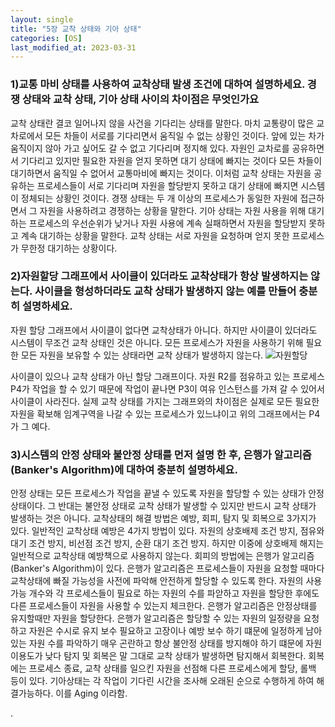 ```yaml
---
layout: single
title: "5장 교착 상태와 기아 상태"
categories: [OS]
last_modified_at: 2023-03-31
---
```


### 1)교통 마비 상태를 사용하여 교착상태 발생 조건에 대하여 설명하세요. 경쟁 상태와 교착 상태, 기아 상태 사이의 차이점은 무엇인가요
교착 상태란 결코 일어나지 않을 사건을 기다리는 상태를 말한다. 마치 교통량이 많은 교차로에서 모든 차들이 서로를 기다리면서 움직일 수 없는 상황인 것이다. 앞에 있는 차가 움직이지 않아 가고 싶어도 갈 수 없고 기다리며 정지해 있다. 자원인 교차로를 공유하면서 기다리고 있지만  필요한 자원을 얻지 못하면 대기 상태에 빠지는 것이다 모든 차들이 대기하면서 움직일 수 없어서 교통마비에 빠지는 것이다. 이처럼 교착 상태는 자원을 공유하는 프로세스들이 서로 기다리며 자원을 할당받지 못하고 대기 상태에 빠지면 시스템이 정체되는 상황인 것이다. 경쟁 상태는 두 개 이상의 프로세스가 동일한 자원에 접근하면서 그 자원을 사용하려고 경쟁하는 상황을 말한다. 기아 상태는 자원 사용을 위해 대기하는 프로세스의 우선순위가 낮거나 자원 사용에 계속 실패하면서 자원을 할당받지 못하고 계속 대기하는 상황을 말한다. 교착 상태는 서로 자원을 요청하며 얻지 못한 프로세스가 무한정 대기하는 상황이다. 


### 2)자원할당 그래프에서 사이클이 있더라도 교착상태가 항상 발생하지는 않는다. 사이클을 형성하더라도 교착 상태가 발생하지 않는 예를 만들어 충분히 설명하세요.

자원 할당 그래프에서 사이클이 없다면 교착상태가 아니다. 하지만 사이클이 있더라도 시스템이 무조건 교착 상태인 것은 아니다. 모든 프로세스가 자원을 사용하기 위해 필요한 모든 자원을 보유할 수 있는 상태라면 교착 상태가 발생하지 않는다.
![자원할당](https://user-images.githubusercontent.com/48408195/229401707-2cec8c50-0947-41aa-a4b7-b69a62554edc.PNG)

사이클이 있으나 교착 상태가 아닌 할당 그래프이다. 자원 R2를 점유하고 있는 프로세스 P4가 작업을 할 수 있기 때문에 작업이 끝나면 P3이 여유 인스턴스를 가져 갈 수 있어서 사이클이 사라진다. 실제 교착 상태를 가지는 그래프와의 차이점은 실제로 모든 필요한 자원을 확보해 임계구역을 나갈 수 있는 프로세스가 있느냐이고 위의 그래프에서는 P4가 그 예다.


### 3)시스템의 안정 상태와 불안정 상태를 먼저 설명 한 후, 은행가 알고리즘(Banker's Algorithm)에 대하여 충분히 설명하세요.

안정 상태는 모든 프로세스가 작업을 끝낼 수 있도록 자원을 할당할 수 있는 상태가 안정상태이다. 그 반대는 불안정 상태로 교착 상태가 발생할 수 있지만 반드시 교착 상태가 발생하는 것은 아니다. 교착상태의 해결 방법은 예방, 회피, 탐지 및 회복으로 3가지가 있다. 일반적인 교착상태 예방은 4가지 방법이 있다. 자원의 상호배제 조건 방지, 점유와 대기 조건 방지, 비선점 조건 방지, 순환 대기 조건 방지. 하지만 이중에 상호배제 해지는 일반적으로 교착상태 예방책으로 사용하지 않는다. 회피의 방법에는 은행가 알고리즘(Banker's Algorithm)이 있다. 은행가 알고리즘은 프로세스들이 자원을 요청할 때마다 교착상태에 빠질 가능성을 사전에 파악해 안전하게 할당할 수 있도록 한다. 자원의 사용 가능 개수와 각 프로세스들이 필요로 하는 자원의 수를 파앋하고 자원을 할당한 후에도 다른 프로세스들이 자원을 사용할 수 있는지 체크한다. 은행가 알고리즘은 안정상태를 유지할때만 자원을 할당한다. 은행가 알고리즘은 할당할 수 있는 자원의 일정량을 요청하고 자원은 수시로 유지 보수 필요하고 고장이나 예방 보수 하기 떄문에 일정하게 남아 있는 자원 수를 파악하기 매우 곤란하고 항상 불안정 상태를 방지해야 하기 떄문에 자원 이용도가 낮다 탐지 및 회복은 말 그대로 교착 상태가 발생하면 탐지해서 회복한다. 회복에는 프로세스 종료, 교착 상태를 일으킨 자원을 선점해 다른 프로세스에게 할당, 롤백 등이 있다. 기아상태는 각 작업이 기다린 시간을 조사해 오래된 순으로 수행하게 하여 해결가능하다. 이를 Aging 이라함.

.

